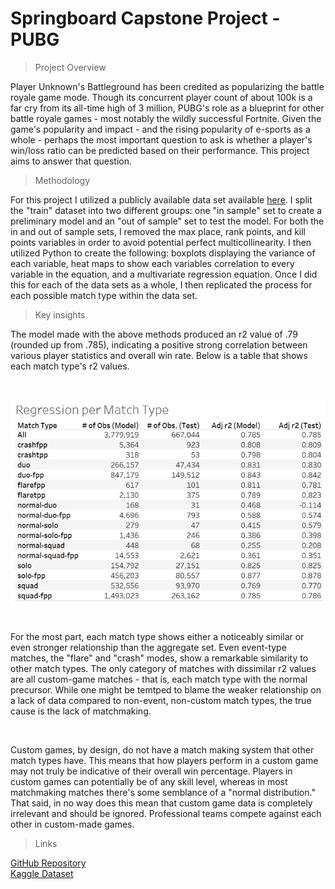 # Springboard Capstone Project - PUBG

> Project Overview

Player Unknown's Battleground has been credited as popularizing the battle royale game mode. Though its concurrent player count of about 100k is a far cry from its all-time high of 3 million, PUBG's role as a blueprint for other battle royale games - most notably the wildly successful Fortnite. Given the game's popularity and impact - and the rising popularity of e-sports as a whole - perhaps the most important question to ask is whether a player's win/loss ratio can be predicted based on their performance. This project aims to answer that question.

> Methodology

For this project I utilized a publicly available data set available <a href="https://www.kaggle.com/c/pubg-finish-placement-prediction/data">here</a>. I split the "train" dataset into two different groups: one "in sample" set to create a preliminary model and an "out of sample" set to test the model. For both the in and out of sample sets, I removed the max place, rank points, and kill points variables in order to avoid potential perfect multicollinearity. I then utilized Python to create the following: boxplots displaying the variance of each variable, heat maps to show each variables correlation to every variable in the equation, and a multivariate regression equation. Once I did this for each of the data sets as a whole, I then replicated the process for each possible match type within the data set. 

> Key insights

The model made with the above methods produced an r2 value of .79 (rounded up from .785), indicating a positive strong correlation between various player statistics and overall win rate. Below is a table that shows each match type's r2 values. 

<br>  

![pubg_analysis_reg](graph1pubg.png)

<br>

For the most part, each match type shows either a noticeably similar or even stronger relationship than the aggregate set. Even event-type matches, the "flare" and "crash" modes, show a remarkable similarity to other match types. The only category of matches with dissimilar r2 values are all custom-game matches - that is, each match type with the normal precursor. While one might be temtped to blame the weaker relationship on a lack of data compared to non-event, non-custom match types, the true cause is the lack of matchmaking. 

<br>

Custom games, by design, do not have a match making system that other match types have. This means that how players perform in a custom game may not truly be indicative of their overall win percentage. Players in custom games can potentially be of any skill level, whereas in most matchmaking matches there's some semblance of a "normal distribution." That said, in no way does this mean that custom game data is completely irrelevant and should be ignored. Professional teams compete against each other in custom-made games.

>Links

[GitHub Repository](https://github.com/jenningsconnor/PUBG-WinPerc) <br>
[Kaggle Dataset](https://www.kaggle.com/c/pubg-finish-placement-prediction/data)
